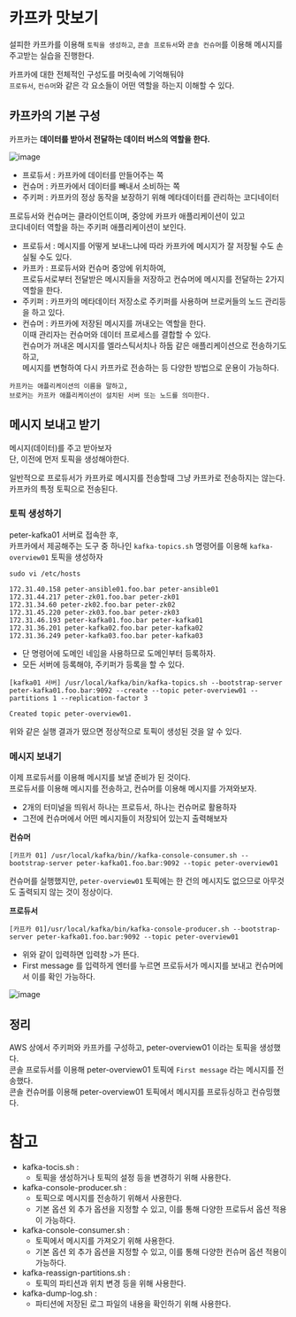 # 카프카 맛보기  
 
설피한 카프카를 이용해 `토픽을 생성하고`, `콘솔 프로듀서`와 `콘솔 컨슈머`를 이용해 메시지를 주고받는 실습을 진행한다.    
                   
카프카에 대한 전체적인 구성도를 머릿속에 기억해둬야                      
`프로듀서`, `컨슈머`와 같은 각 요소들이 어떤 역할을 하는지 이해할 수 있다.       
  
## 카프카의 기본 구성    
     
카프카는 **데이터를 받아서 전달하는 데이터 버스의 역할을 한다.**        
  
![image](https://user-images.githubusercontent.com/50267433/147869126-43fcda01-a500-4e2d-ac9e-a19f3fc3cb04.png)   
        
* 프로듀서 : 카프카에 데이터를 만들어주는 쪽           
* 컨슈머 : 카프카에서 데이터를 빼내서 소비하는 쪽        
* 주키퍼 : 카프카의 정상 동작을 보장하기 위해 메타데이터를 관리하는 코디네이터     
           
프로듀서와 컨슈머는 클라이언트이며, 중앙에 카프카 애플리케이션이 있고            
코디네이터 역할을 하는 주키퍼 애플리케이션이 보인다.            

* 프로듀서 : 메시지를 어떻게 보내느냐에 따라 카프카에 메시지가 잘 저장될 수도 손실될 수도 있다.            
* 카프카 : 프로듀서와 컨슈머 중앙에 위치하여,      
    프로듀서로부터 전달받은 메시지들을 저장하고 컨슈머에 메시지를 전달하는 2가지 역할을 한다.     
* 주키퍼 : 카프카의 메타데이터 저장소로 주키퍼를 사용하며 브로커들의 노드 관리등을 하고 있다.   
* 컨슈머 : 카프카에 저장된 메시지를 꺼내오는 역할을 한다.     
    이때 관리자는 컨슈머와 데이터 프로세스를 결합할 수 있다.    
    컨슈머가 꺼내온 메시지를 엘라스틱서치나 하둡 같은 애플리케이션으로 전송하기도 하고,   
    메시지를 변형하여 다시 카프카로 전송하는 등 다양한 방법으로 운용이 가능하다.   

```  
카프카는 애플리케이션의 이름을 말하고,        
브로커는 카프카 애플리케이션이 설치된 서버 또는 노드를 의미한다.      
```
 
## 메시지 보내고 받기  
      
메시지(데이터)를 주고 받아보자           
단, 이전에 먼저 토픽을 생성해야한다.    
    
일반적으로 프로듀서가 카프카로 메시지를 전송할때 그냥 카프카로 전송하지는 않는다.       
카프카의 특정 토픽으로 전송된다.     

### 토픽 생성하기  

peter-kafka01 서버로 접속한 후,   
카프카에서 제공해주는 도구 중 하나인 `kafka-topics.sh` 명령어를 이용해 `kafka-overview01` 토픽을 생성하자   

```console
sudo vi /etc/hosts
```
```console
172.31.40.158 peter-ansible01.foo.bar peter-ansible01
172.31.44.217 peter-zk01.foo.bar peter-zk01
172.31.34.60 peter-zk02.foo.bar peter-zk02
172.31.45.220 peter-zk03.foo.bar peter-zk03
172.31.46.193 peter-kafka01.foo.bar peter-kafka01
172.31.36.201 peter-kafka02.foo.bar peter-kafka02
172.31.36.249 peter-kafka03.foo.bar peter-kafka03
```
* 단 명령어에 도메인 네임을 사용하므로 도메인부터 등록하자.         
* 모든 서버에 등록해야, 주키퍼가 등록을 할 수 있다.   
      
```console
[kafka01 서버] /usr/local/kafka/bin/kafka-topics.sh --bootstrap-server peter-kafka01.foo.bar:9092 --create --topic peter-overview01 --partitions 1 --replication-factor 3
```
```console
Created topic peter-overview01.
```
  
위와 같은 실행 결과가 떴으면 정상적으로 토픽이 생성된 것을 알 수 있다.         

### 메시지 보내기

이제 프로듀서를 이용해 메시지를 보낼 준비가 된 것이다.       
프로듀서를 이용해 메시지를 전송하고, 컨슈머를 이용해 메시지를 가져와보자.  

* 2개의 터미널을 띄워서 하나는 프로듀서, 하나는 컨슈머로 활용하자   
* 그전에 컨슈머에서 어떤 메시지들이 저장되어 있는지 출력해보자  

**컨슈머**
```console
[카프카 01] /usr/local/kafka/bin//kafka-console-consumer.sh --bootstrap-server peter-kafka01.foo.bar:9092 --topic peter-overview01
```
   
컨슈머를 실행했지만, `peter-overview01` 토픽에는 한 건의 메시지도 없으므로 아무것도 출력되지 않는 것이 정상이다.  
  
**프로듀서**
```console
[카프카 01]/usr/local/kafka/bin/kafka-console-producer.sh --bootstrap-server peter-kafka01.foo.bar:9092 --topic peter-overview01
```
* 위와 같이 입력하면 입력창 `>`가 뜬다.    
* First message 를 입력하게 엔터를 누르면 프로듀서가 메시지를 보내고 컨슈머에서 이를 확인 가능하다.    
   
![image](https://user-images.githubusercontent.com/50267433/147930861-372a752d-56a7-48b9-82a7-f9a7033d2090.png)

## 정리  

AWS 상에서 주키퍼와 카프카를 구성하고, peter-overview01 이라는 토픽을 생성했다.        
콘솔 프로듀서를 이용해 peter-overview01 토픽에 `First message` 라는 메시지를 전송했다.      
콘솔 컨슈머를 이용해 peter-overview01 토픽에서 메시지를 프로듀싱하고 컨슈밍했다.  
    
# 참고  
* kafka-tocis.sh : 
    * 토픽을 생성하거나 토픽의 설정 등을 변경하기 위해 사용한다.   
* kafka-console-producer.sh :   
    * 토픽으로 메시지를 전송하기 위해서 사용한다.  
    * 기본 옵션 외 추가 옵션을 지정할 수 있고, 이를 통해 다양한 프로듀서 옵션 적용이 가능하다.  
* kafka-console-consumer.sh : 
    * 토픽에서 메시지를 가져오기 위해 사용한다.    
    * 기본 옵션 외 추가 옵션을 지정할 수 있고, 이를 통해 다양한 컨슈머 옵션 적용이 가능하다.    
* kafka-reassign-partitions.sh : 
    * 토픽의 파티션과 위치 변경 등을 위해 사용한다.  
* kafka-dump-log.sh :
    * 파티션에 저장된 로그 파일의 내용을 확인하기 위해 사용한다.   







